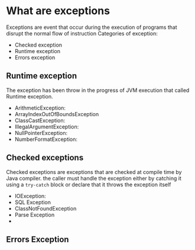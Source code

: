 # What are exceptions
Exceptions are event that occur during the execution of programs that disrupt the normal flow of instruction 
Categories of exception:
+ Checked exception
+ Runtime exception
+ Errors exception
## Runtime exception 
The exception has been throw in the progress of JVM execution that called Runtime exception.
+ ArithmeticException:  
+ ArrayIndexOutOfBoundsException
+ ClassCastException: 
+ IllegalArgumentException:
+ NullPointerException:
+ NumberFormatException:

## Checked exceptions
Checked exceptions are exceptions that are checked at compile time by Java compiler.
the caller must handle the exception either by catching it using a `try-catch` block or declare that it throws the exception itself 
+ IOException: 
+ SQL Exception
+ ClassNotFoundException
+ Parse Exception
+ 

## Errors Exception
